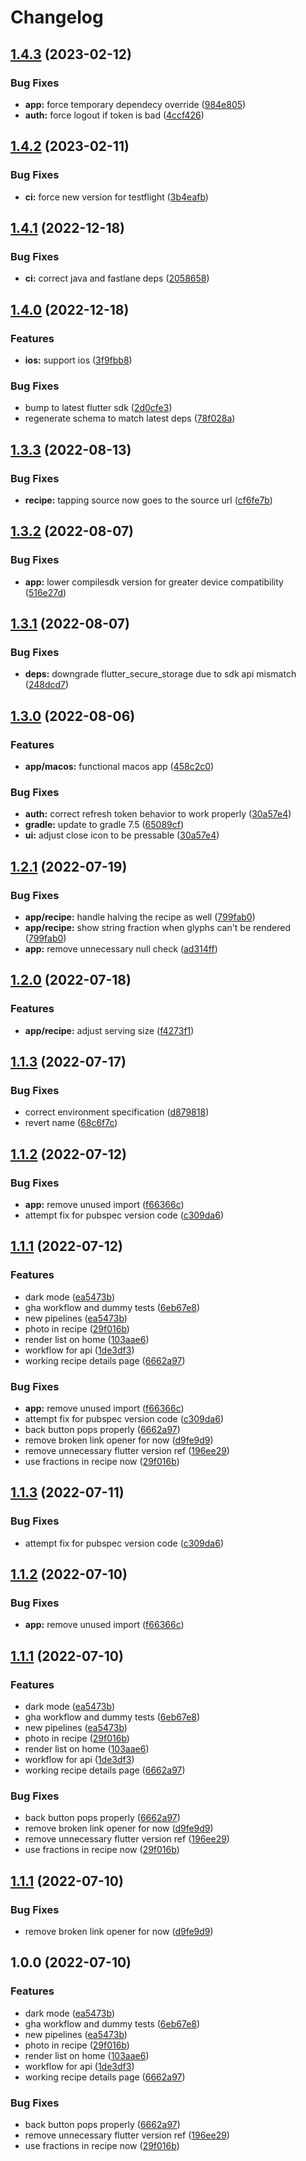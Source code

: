 # Changelog

## [1.4.3](https://github.com/radicand/cookbookery/compare/app-v1.4.2...app-v1.4.3) (2023-02-12)


### Bug Fixes

* **app:** force temporary dependecy override ([984e805](https://github.com/radicand/cookbookery/commit/984e805bf899e13dab6e43a970be19e0a1310b62))
* **auth:** force logout if token is bad ([4ccf426](https://github.com/radicand/cookbookery/commit/4ccf4265a20a79e861dcfc1bf09b8f1a5f3dbe3a))

## [1.4.2](https://github.com/radicand/cookbookery/compare/app-v1.4.1...app-v1.4.2) (2023-02-11)


### Bug Fixes

* **ci:** force new version for testflight ([3b4eafb](https://github.com/radicand/cookbookery/commit/3b4eafbca0681d4bed5b935f22013572efe43ff0))

## [1.4.1](https://github.com/radicand/cookbookery/compare/app-v1.4.0...app-v1.4.1) (2022-12-18)


### Bug Fixes

* **ci:** correct java and fastlane deps ([2058658](https://github.com/radicand/cookbookery/commit/205865891ff7e5824beea8c143cf0255c3789c26))

## [1.4.0](https://github.com/radicand/cookbookery/compare/app-v1.3.3...app-v1.4.0) (2022-12-18)


### Features

* **ios:** support ios ([3f9fbb8](https://github.com/radicand/cookbookery/commit/3f9fbb810f6d2ab623acef583d23f3892f623071))


### Bug Fixes

* bump to latest flutter sdk ([2d0cfe3](https://github.com/radicand/cookbookery/commit/2d0cfe333412298663c9bcac5c0a06a5336fa3ba))
* regenerate schema to match latest deps ([78f028a](https://github.com/radicand/cookbookery/commit/78f028a7186a44a02de0cf6df5e45a62b7ca5c39))

## [1.3.3](https://github.com/radicand/cookbookery/compare/app-v1.3.2...app-v1.3.3) (2022-08-13)


### Bug Fixes

* **recipe:** tapping source now goes to the source url ([cf6fe7b](https://github.com/radicand/cookbookery/commit/cf6fe7b435dafd0663e424b680c6d67daaf2f884))

## [1.3.2](https://github.com/radicand/cookbookery/compare/app-v1.3.1...app-v1.3.2) (2022-08-07)


### Bug Fixes

* **app:** lower compilesdk version for greater device compatibility ([516e27d](https://github.com/radicand/cookbookery/commit/516e27dbbe931a44a507bd105cc5a7b77e192bd5))

## [1.3.1](https://github.com/radicand/cookbookery/compare/app-v1.3.0...app-v1.3.1) (2022-08-07)


### Bug Fixes

* **deps:** downgrade flutter_secure_storage due to sdk api mismatch ([248dcd7](https://github.com/radicand/cookbookery/commit/248dcd701f55d813d644ba77426888af5a4b1217))

## [1.3.0](https://github.com/radicand/cookbookery/compare/app-v1.2.1...app-v1.3.0) (2022-08-06)


### Features

* **app/macos:** functional macos app ([458c2c0](https://github.com/radicand/cookbookery/commit/458c2c0453274d564433fdeb65a37be532060219))


### Bug Fixes

* **auth:** correct refresh token behavior to work properly ([30a57e4](https://github.com/radicand/cookbookery/commit/30a57e444f4b5b03586f36985455687eff58b427))
* **gradle:** update to gradle 7.5 ([65089cf](https://github.com/radicand/cookbookery/commit/65089cf33aef0d8c52af901892179de62f87f8c6))
* **ui:** adjust close icon to be pressable ([30a57e4](https://github.com/radicand/cookbookery/commit/30a57e444f4b5b03586f36985455687eff58b427))

## [1.2.1](https://github.com/radicand/cookbookery/compare/app-v1.2.0...app-v1.2.1) (2022-07-19)


### Bug Fixes

* **app/recipe:** handle halving the recipe as well ([799fab0](https://github.com/radicand/cookbookery/commit/799fab01cb574d60de90ed120b10a092c53a96ba))
* **app/recipe:** show string fraction when glyphs can't be rendered ([799fab0](https://github.com/radicand/cookbookery/commit/799fab01cb574d60de90ed120b10a092c53a96ba))
* **app:** remove unnecessary null check ([ad314ff](https://github.com/radicand/cookbookery/commit/ad314ffa8de89cc32c8c42fecf676d7645c57860))

## [1.2.0](https://github.com/radicand/cookbookery/compare/app-v1.1.3...app-v1.2.0) (2022-07-18)


### Features

* **app/recipe:** adjust serving size ([f4273f1](https://github.com/radicand/cookbookery/commit/f4273f1fe84f71ef245ac3fadcc41524a94b3b98))

## [1.1.3](https://github.com/radicand/cookbookery/compare/app-v1.1.2...app-v1.1.3) (2022-07-17)


### Bug Fixes

* correct environment specification ([d879818](https://github.com/radicand/cookbookery/commit/d879818bd6a23c87a04b7bbf97c7c275a00fd942))
* revert name ([68c6f7c](https://github.com/radicand/cookbookery/commit/68c6f7cc9ef24a4938ac4fa4325da7fe737e94e7))

## [1.1.2](https://github.com/radicand/cookbookery/compare/app-v1.1.1...app-v1.1.2) (2022-07-12)


### Bug Fixes

* **app:** remove unused import ([f66366c](https://github.com/radicand/cookbookery/commit/f66366cc30728ca2b6e3365773934eb1991a2d0f))
* attempt fix for pubspec version code ([c309da6](https://github.com/radicand/cookbookery/commit/c309da66598db5b4206b401cdaf78e9608088db4))

## [1.1.1](https://github.com/radicand/cookbookery/compare/app-v1.1.3...app-v1.1.1) (2022-07-12)


### Features

* dark mode ([ea5473b](https://github.com/radicand/cookbookery/commit/ea5473b64cf6891072d713e61d96d48d09b25d4c))
* gha workflow and dummy tests ([6eb67e8](https://github.com/radicand/cookbookery/commit/6eb67e84dc9b433f4173923662dc67e4a110e7ca))
* new pipelines ([ea5473b](https://github.com/radicand/cookbookery/commit/ea5473b64cf6891072d713e61d96d48d09b25d4c))
* photo in recipe ([29f016b](https://github.com/radicand/cookbookery/commit/29f016b37d6e2f88c52e2a34f90764b8e64a10ea))
* render list on home ([103aae6](https://github.com/radicand/cookbookery/commit/103aae696462d2ea8f10a8f4cf1df01a448921d1))
* workflow for api ([1de3df3](https://github.com/radicand/cookbookery/commit/1de3df3f45d19557b0040ebb7d5c6f17e47eaa6c))
* working recipe details page ([6662a97](https://github.com/radicand/cookbookery/commit/6662a97af31247fee2c220aef02f43ad6d4f4fde))


### Bug Fixes

* **app:** remove unused import ([f66366c](https://github.com/radicand/cookbookery/commit/f66366cc30728ca2b6e3365773934eb1991a2d0f))
* attempt fix for pubspec version code ([c309da6](https://github.com/radicand/cookbookery/commit/c309da66598db5b4206b401cdaf78e9608088db4))
* back button pops properly ([6662a97](https://github.com/radicand/cookbookery/commit/6662a97af31247fee2c220aef02f43ad6d4f4fde))
* remove broken link opener for now ([d9fe9d9](https://github.com/radicand/cookbookery/commit/d9fe9d96ea7229cfedcfa92281ceec835f5d004c))
* remove unnecessary flutter version ref ([196ee29](https://github.com/radicand/cookbookery/commit/196ee29edefd1588690cdbe24339782be8a27c25))
* use fractions in recipe now ([29f016b](https://github.com/radicand/cookbookery/commit/29f016b37d6e2f88c52e2a34f90764b8e64a10ea))

## [1.1.3](https://github.com/radicand/cookbookery/compare/cookbook-v1.1.2...cookbook-v1.1.3) (2022-07-11)


### Bug Fixes

* attempt fix for pubspec version code ([c309da6](https://github.com/radicand/cookbookery/commit/c309da66598db5b4206b401cdaf78e9608088db4))

## [1.1.2](https://github.com/radicand/cookbookery/compare/cookbook-v1.1.1...cookbook-v1.1.2) (2022-07-10)


### Bug Fixes

* **app:** remove unused import ([f66366c](https://github.com/radicand/cookbookery/commit/f66366cc30728ca2b6e3365773934eb1991a2d0f))

## [1.1.1](https://github.com/radicand/cookbookery/compare/cookbook-v1.1.1...cookbook-v1.1.1) (2022-07-10)


### Features

* dark mode ([ea5473b](https://github.com/radicand/cookbookery/commit/ea5473b64cf6891072d713e61d96d48d09b25d4c))
* gha workflow and dummy tests ([6eb67e8](https://github.com/radicand/cookbookery/commit/6eb67e84dc9b433f4173923662dc67e4a110e7ca))
* new pipelines ([ea5473b](https://github.com/radicand/cookbookery/commit/ea5473b64cf6891072d713e61d96d48d09b25d4c))
* photo in recipe ([29f016b](https://github.com/radicand/cookbookery/commit/29f016b37d6e2f88c52e2a34f90764b8e64a10ea))
* render list on home ([103aae6](https://github.com/radicand/cookbookery/commit/103aae696462d2ea8f10a8f4cf1df01a448921d1))
* workflow for api ([1de3df3](https://github.com/radicand/cookbookery/commit/1de3df3f45d19557b0040ebb7d5c6f17e47eaa6c))
* working recipe details page ([6662a97](https://github.com/radicand/cookbookery/commit/6662a97af31247fee2c220aef02f43ad6d4f4fde))


### Bug Fixes

* back button pops properly ([6662a97](https://github.com/radicand/cookbookery/commit/6662a97af31247fee2c220aef02f43ad6d4f4fde))
* remove broken link opener for now ([d9fe9d9](https://github.com/radicand/cookbookery/commit/d9fe9d96ea7229cfedcfa92281ceec835f5d004c))
* remove unnecessary flutter version ref ([196ee29](https://github.com/radicand/cookbookery/commit/196ee29edefd1588690cdbe24339782be8a27c25))
* use fractions in recipe now ([29f016b](https://github.com/radicand/cookbookery/commit/29f016b37d6e2f88c52e2a34f90764b8e64a10ea))

## [1.1.1](https://github.com/radicand/cookbookery/compare/app-v1.0.0...app-v1.1.1) (2022-07-10)


### Bug Fixes

* remove broken link opener for now ([d9fe9d9](https://github.com/radicand/cookbookery/commit/d9fe9d96ea7229cfedcfa92281ceec835f5d004c))

## 1.0.0 (2022-07-10)


### Features

* dark mode ([ea5473b](https://github.com/radicand/cookbookery/commit/ea5473b64cf6891072d713e61d96d48d09b25d4c))
* gha workflow and dummy tests ([6eb67e8](https://github.com/radicand/cookbookery/commit/6eb67e84dc9b433f4173923662dc67e4a110e7ca))
* new pipelines ([ea5473b](https://github.com/radicand/cookbookery/commit/ea5473b64cf6891072d713e61d96d48d09b25d4c))
* photo in recipe ([29f016b](https://github.com/radicand/cookbookery/commit/29f016b37d6e2f88c52e2a34f90764b8e64a10ea))
* render list on home ([103aae6](https://github.com/radicand/cookbookery/commit/103aae696462d2ea8f10a8f4cf1df01a448921d1))
* workflow for api ([1de3df3](https://github.com/radicand/cookbookery/commit/1de3df3f45d19557b0040ebb7d5c6f17e47eaa6c))
* working recipe details page ([6662a97](https://github.com/radicand/cookbookery/commit/6662a97af31247fee2c220aef02f43ad6d4f4fde))


### Bug Fixes

* back button pops properly ([6662a97](https://github.com/radicand/cookbookery/commit/6662a97af31247fee2c220aef02f43ad6d4f4fde))
* remove unnecessary flutter version ref ([196ee29](https://github.com/radicand/cookbookery/commit/196ee29edefd1588690cdbe24339782be8a27c25))
* use fractions in recipe now ([29f016b](https://github.com/radicand/cookbookery/commit/29f016b37d6e2f88c52e2a34f90764b8e64a10ea))

